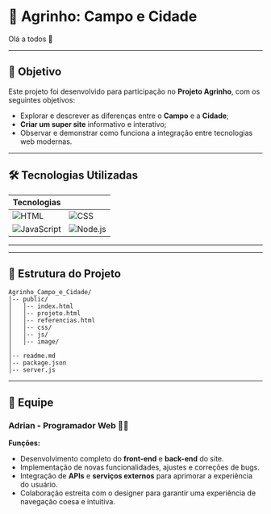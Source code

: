 # 🌾 Agrinho: Campo e Cidade

Olá a todos 👋

---

## 🧠 Objetivo

Este projeto foi desenvolvido para participação no **Projeto Agrinho**, com os seguintes objetivos:

- Explorar e descrever as diferenças entre o **Campo** e a **Cidade**;
- **Criar um super site** informativo e interativo;
- Observar e demonstrar como funciona a integração entre tecnologias web modernas.

---

## 🛠️ Tecnologias Utilizadas

| Tecnologias | |
|-------------|--|
| ![HTML](https://img.shields.io/badge/HTML-E34F26?style=for-the-badge&logo=html5&logoColor=white) | ![CSS](https://img.shields.io/badge/CSS-1572B6?style=for-the-badge&logo=css3&logoColor=white) |
| ![JavaScript](https://img.shields.io/badge/JavaScript-F7DF1E?style=for-the-badge&logo=javascript&logoColor=black) | ![Node.js](https://img.shields.io/badge/Node.js-339933?style=for-the-badge&logo=node.js&logoColor=white) |

---

---

## 📂 Estrutura do Projeto

```
Agrinho_Campo_e_Cidade/
│-- public/
│   │-- index.html
│   │-- projeto.html
│   │-- referencias.html
│   │-- css/
│   │-- js/
│   │-- image/
│   
│-- readme.md
│-- package.json
│-- server.js
```

---

## 👥 Equipe

### Adrian - Programador Web 👨‍💻
**Funções:**
- Desenvolvimento completo do **front-end** e **back-end** do site.
- Implementação de novas funcionalidades, ajustes e correções de bugs.
- Integração de **APIs** e **serviços externos** para aprimorar a experiência do usuário.
- Colaboração estreita com o designer para garantir uma experiência de navegação coesa e intuitiva.
